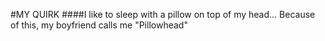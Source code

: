 #MY QUIRK
####I like to sleep with a pillow on top of my head...
Because of this, my boyfriend calls me "Pillowhead"
